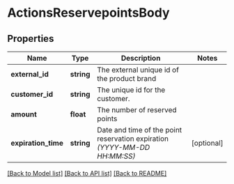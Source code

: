 # ActionsReservepointsBody

## Properties
Name | Type | Description | Notes
------------ | ------------- | ------------- | -------------
**external_id** | **string** | The external unique id of the product brand | 
**customer_id** | **string** | The unique id for the customer. | 
**amount** | **float** | The number of reserved points | 
**expiration_time** | **string** | Date and time of the point reservation expiration *(YYYY-MM-DD HH:MM:SS)* | [optional] 

[[Back to Model list]](../../README.md#documentation-for-models) [[Back to API list]](../../README.md#documentation-for-api-endpoints) [[Back to README]](../../README.md)

